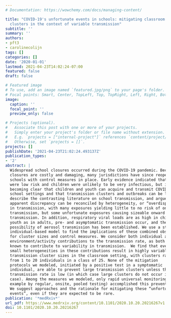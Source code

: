 ```yaml
---
# Documentation: https://wowchemy.com/docs/managing-content/

title: "COVID-19's unfortunate events in schools: mitigating classroom
  clusters in the context of variable transmission"
subtitle: ''
summary: ''
authors:
- pft3
- carolinecolijn
tags: []
categories: []
date: '2020-01-01'
lastmod: 2021-04-23T14:02:24-07:00
featured: false
draft: false

# Featured image
# To use, add an image named `featured.jpg/png` to your page's folder.
# Focal points: Smart, Center, TopLeft, Top, TopRight, Left, Right, BottomLeft, Bottom, BottomRight.
image:
  caption: ''
  focal_point: ''
  preview_only: false

# Projects (optional).
#   Associate this post with one or more of your projects.
#   Simply enter your project's folder or file name without extension.
#   E.g. `projects = ["internal-project"]` references `content/project/deep-learning/index.md`.
#   Otherwise, set `projects = []`.
projects: []
publishDate: '2021-04-23T21:02:24.493137Z'
publication_types:
- '2'
abstract: |
  Widespread school closures occurred during the COVID-19 pandemic. Because
  closures are costly and damaging, many jurisdictions have since reopened
  schools with control measures in place. Early evidence indicated that schools
  were low risk and children were unlikely to be very infectious, but it is
  becoming clear that children and youth can acquire and transmit COVID-19 in
  school settings and that transmission clusters and outbreaks can be large. We
  describe the contrasting literature on school transmission, and argue that the
  apparent discrepancy can be reconciled by heterogeneity, or “overdispersion”
  in transmission, with many exposures yielding little to no risk of onward
  transmission, but some unfortunate exposures causing sizeable onward
  transmission. In addition, respiratory viral loads are as high in children and
  youth as in adults, pre- and asymptomatic transmission occur, and the
  possibility of aerosol transmission has been established. We use a stochastic
  individual-based model to find the implications of these combined observations
  for cluster sizes and control measures. We consider both individual and
  environment/activity contributions to the transmission rate, as both are
  known to contribute to variability in transmission.  We find that even
  small heterogeneities in these contributions result in highly variable
  transmission cluster sizes in the classroom setting, with clusters ranging
  from 1 to 20 individuals in a class of 25. None of the mitigation
  protocols we modeled, initiated by a positive test in a symptomatic
  individual, are able to prevent large transmission clusters unless the
  transmission rate is low (in which case large clusters do not occur in any
  case). Among the measures we modeled, only rapid universal monitoring (for
  example by regular, onsite, pooled testing) accomplished this prevention.
  We suggest approaches and the rationale for mitigating these “unfortunate
  events”, even if they are expected to be rare.
publication: '*medRxiv*'
url_pdf: https://www.medrxiv.org/content/10.1101/2020.10.20.20216267v1.full.pdf
doi: 10.1101/2020.10.20.20216267
---
```

